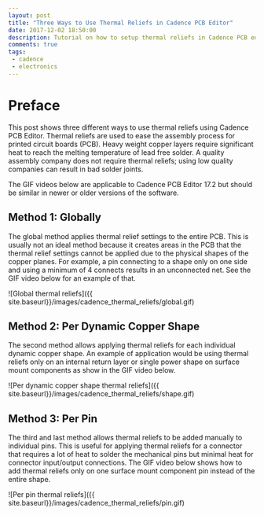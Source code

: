 ```yaml
---
layout: post
title: "Three Ways to Use Thermal Reliefs in Cadence PCB Editor"
date: 2017-12-02 18:50:00
description: Tutorial on how to setup thermal reliefs in Cadence PCB editor globally, per dynamic shape, and per individual pin
comments: true
tags: 
 - cadence
 - electronics
---
```


# Preface
This post shows three different ways to use thermal reliefs using Cadence PCB Editor. Thermal reliefs are used to ease the assembly process for printed circuit boards (PCB). Heavy weight copper layers require significant heat to reach the melting temperature of lead free solder. A quality assembly company does not require thermal reliefs; using low quality companies can result in bad solder joints.

The GIF videos below are applicable to Cadence PCB Editor 17.2 but should be similar in newer or older versions of the software.

## Method 1: Globally
The global method applies thermal relief settings to the entire PCB. This is usually not an ideal method because it creates areas in the PCB that the thermal relief settings cannot be applied due to the physical shapes of the copper planes. For example, a pin connecting to a shape only on one side and using a minimum of 4 connects results in an unconnected net. See the GIF video below for an example of that.

![Global thermal reliefs]({{ site.baseurl}}/images/cadence_thermal_reliefs/global.gif)

## Method 2: Per Dynamic Copper Shape
The second method allows applying thermal reliefs for each individual dynamic copper shape. An example of application would be using thermal reliefs only on an internal return layer or single power shape on surface mount components as show in the GIF video below.

![Per dynamic copper shape thermal reliefs]({{ site.baseurl}}/images/cadence_thermal_reliefs/shape.gif)

## Method 3: Per Pin
The third and last method allows thermal reliefs to be added manually to individual pins. This is useful for applying thermal reliefs for a connector that requires a lot of heat to solder the mechanical pins but minimal heat for connector input/output connections. The GIF video below shows how to add thermal reliefs only on one surface mount component pin instead of the entire shape.

![Per pin thermal reliefs]({{ site.baseurl}}/images/cadence_thermal_reliefs/pin.gif)